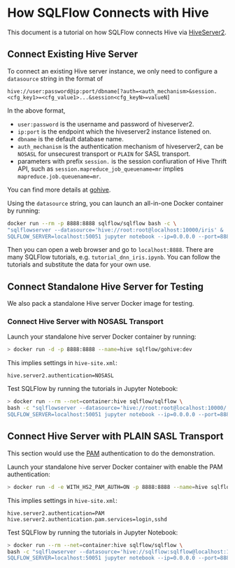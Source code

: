 # How SQLFlow Connects with Hive

This document is a tutorial on how SQLFlow connects Hive via [HiveServer2](https://cwiki.apache.org/confluence/display/Hive/HiveServer2+Overview).

## Connect Existing Hive Server

To connect an existing Hive server instance, we only need to configure a `datasource` string in the format of

``` text
hive://user:password@ip:port/dbname[?auth=<auth_mechanism>&session.<cfg_key1>=<cfg_value1>...&session<cfg_keyN>=valueN]
```

In the above format,

- `user:password` is the username and password of hiveserver2.
- `ip:port` is the endpoint which the hiveserver2 instance listened on.
- `dbname` is the default database name.
- `auth_mechanism` is the authentication mechanism of hiveserver2, can be `NOSASL` for unsecurest transport or `PLAIN` for SASL transport.
- parameters with prefix `session.` is the session confiuration of Hive Thrift API, such as `session.mapreduce_job_queuename=mr` implies `mapreduce.job.queuename=mr`.

You can find more details at [gohive](https://sql-machine-learning.github.io/doc_index/gohive.html).

Using the `datasource` string, you can launch an all-in-one Docker container by running:

``` bash
docker run --rm -p 8888:8888 sqlflow/sqlflow bash -c \
"sqlflowserver --datasource='hive://root:root@localhost:10000/iris' &
SQLFLOW_SERVER=localhost:50051 jupyter notebook --ip=0.0.0.0 --port=8888 --allow-root --NotebookApp.token=''"
```

Then you can open a web browser and go to `localhost:8888`. There are many SQLFlow tutorials, e.g. `tutorial_dnn_iris.ipynb`. You can follow the tutorials and substitute the data for your own use.

## Connect Standalone Hive Server for Testing

We also pack a standalone Hive server Docker image for testing.

### Connect Hive Server with NOSASL Transport

Launch your standalone hive server Docker container by running:

``` bash
> docker run -d -p 8888:8888 --name=hive sqlflow/gohive:dev
```

This implies settings in `hive-site.xml`:

``` text
hive.server2.authentication=NOSASL
```

Test SQLFlow by running the tutorials in Jupyter Notebook:

``` bash
> docker run --rm --net=container:hive sqlflow/sqlflow \
bash -c "sqlflowserver --datasource='hive://root:root@localhost:10000/' &
SQLFLOW_SERVER=localhost:50051 jupyter notebook --ip=0.0.0.0 --port=8888 --allow-root --NotebookApp.token=''"
```

## Connect Hive Server with PLAIN SASL Transport

This section would use the [PAM](https://cwiki.apache.org/confluence/display/Hive/Setting+Up+HiveServer2#SettingUpHiveServer2-PluggableAuthenticationModules(PAM)) authentication to do the demonstration.

Launch your standalone hive server Docker container with enable the PAM authentication:

``` bash
> docker run -d -e WITH_HS2_PAM_AUTH=ON -p 8888:8888 --name=hive sqlflow/gohive:dev
```

This implies settings in `hive-site.xml`:

``` text
hive.server2.authentication=PAM
hive.server2.authentication.pam.services=login,sshd
```

Test SQLFlow by running the tutorials in Jupyter Notebook:

``` bash
> docker run --rm --net=container:hive sqlflow/sqlflow \
bash -c "sqlflowserver --datasource='hive://sqlflow:sqlflow@localhost:10000/?auth=PLAIN' &
SQLFLOW_SERVER=localhost:50051 jupyter notebook --ip=0.0.0.0 --port=8888 --allow-root --NotebookApp.token=''"
```
